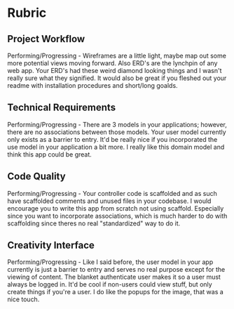 # Rubric

## Project Workflow
Performing/Progressing - Wireframes are a little light, maybe map out some more potential views moving forward. Also ERD's are the lynchpin of any web app. Your ERD's had these weird diamond looking things and I wasn't really sure what they signified. It would also be great if you fleshed out your readme with installation procedures and short/long goalds.

## Technical Requirements
Performing/Progressing - There are 3 models in your applications; however, there are no associations between those models. Your user model currently only exists as a barrier to entry. It'd be really nice if you incorporated the use model in your application a bit more. I really like this domain model and think this app could be great.

## Code Quality
Performing/Progressing - Your controller code is scaffolded and as such have scaffolded comments and unused files in your codebase. I would encourage you to write this app from scratch not using scaffold. Especially since you want to incorporate associations, which is much harder to do with scaffolding since theres no real "standardized" way to do it.

## Creativity Interface
Performing/Progressing - Like I said before, the user model in your app currently is just a barrier to entry and serves no real purpose except for the viewing of content. The blanket authenticate user makes it so a user must always be logged in. It'd be cool if non-users could view stuff, but only create things if you're a user. I do like the popups for the image, that was a nice touch.
